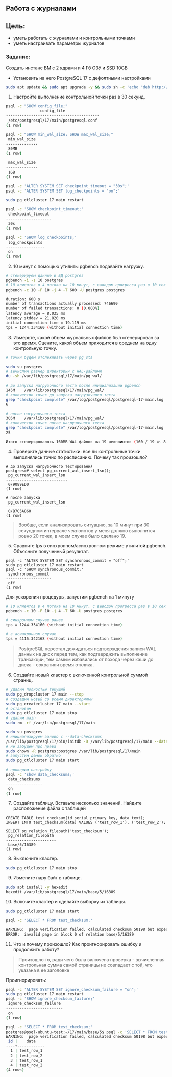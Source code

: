 ## Работа с журналами

## Цель:
- уметь работать с журналами и контрольными точками
- уметь настраивать параметры журналов

### Задание:
Создать инстанс ВМ с 2 ядрами и 4 Гб ОЗУ и SSD 10GB
- Установить на него PostgreSQL 17 с дефолтными настройками
```bash
sudo apt update && sudo apt upgrade -y && sudo sh -c 'echo "deb http://apt.postgresql.org/pub/repos/apt $(lsb_release -cs)-pgdg main" > /etc/apt/sources.list.d/pgdg.list' && wget --quiet -O - https://www.postgresql.org/media/keys/ACCC4CF8.asc | sudo apt-key add - && sudo apt-get update && sudo apt-get -y install postgresql-17
```
1. Настройте выполнение контрольной точки раз в 30 секунд.
```bash
psql -c "SHOW config_file;"
               config_file
-----------------------------------------
 /etc/postgresql/17/main/postgresql.conf
(1 row)

psql -c "SHOW min_wal_size; SHOW max_wal_size;"
 min_wal_size
--------------
 80MB
(1 row)

 max_wal_size
--------------
 1GB
(1 row)

psql -c 'ALTER SYSTEM SET checkpoint_timeout = "30s";'
psql -c 'ALTER SYSTEM SET log_checkpoints = "on";'

sudo pg_ctlcluster 17 main restart

psql -c 'SHOW checkpoint_timeout;'
 checkpoint_timeout
--------------------
 30s
(1 row)

psql -c 'SHOW log_checkpoints;'
 log_checkpoints
-----------------
 on
(1 row)
```

2. 10 минут c помощью утилиты pgbench подавайте нагрузку.
```bash
# сгенерируем данные в БД postgres
pgbench -i -s 10 postgres
# 10 клиентов в 4 потока на 10 минут, с выводом прогресса раз в 10 сек
pgbench -c 10 -P 10 -j 4 -T 600 -U postgres postgres

duration: 600 s
number of transactions actually processed: 746690
number of failed transactions: 0 (0.000%)
latency average = 8.035 ms
latency stddev = 21.820 ms
initial connection time = 19.119 ms
tps = 1244.334160 (without initial connection time)
```
3. Измерьте, какой объем журнальных файлов был сгенерирован за это время. Оцените, какой объем приходится в среднем на одну контрольную точку. 
```bash
# точки будем отслеживать через pg_sta

sudo su postgres
# вычислим размер директории с WAL-файлами
du -sh /var/lib/postgresql/17/main/pg_wal/

# до запуска нагрузочного теста после инициализации pgbench
145M	/var/lib/postgresql/17/main/pg_wal/
# количество точек до запуска нагрузочного теста
grep "checkpoint complete" /var/log/postgresql/postgresql-17-main.log | wc -l
6

# после нагрузочного теста
305M	/var/lib/postgresql/17/main/pg_wal/
# количество точек после нагрузочного теста
grep "checkpoint complete" /var/log/postgresql/postgresql-17-main.log | wc -l
25

Итого сгенерировалось 160MB WAL-файлов на 19 чекпоинтов (160 / 19 =~ 8.42MB)
```

4. Проверьте данные статистики: все ли контрольные точки выполнялись точно по расписанию. Почему так произошло?
```postgresql
# до запуска нагрузочного тестирования
postgres=# select pg_current_wal_insert_lsn();
 pg_current_wal_insert_lsn
---------------------------
 0/9089ED0
(1 row)

# после запуска
 pg_current_wal_insert_lsn
---------------------------
 0/B7C5A860
(1 row)
```
> Вообще, если анализировать ситуацию, за 10 минут при 30 секундном интервале чекпоинтов у меня должно выполнится ровно 20 точек, в моем случае было сделано 19.
5. Сравните tps в синхронном/асинхронном режиме утилитой pgbench. Объясните полученный результат.
```postgresql
psql -c 'ALTER SYSTEM SET synchronous_commit = "off";'
sudo pg_ctlcluster 17 main restart
psql -c 'SHOW synchronous_commit;'
 synchronous_commit
--------------------
 off
(1 row)
```

Для ускорения процедуры, запустим pgbench на 1 минуту
```bash
# 10 клиентов в 4 потока на 10 минут, с выводом прогресса раз в 10 сек
pgbench -c 10 -P 10 -j 4 -T 60 -U postgres postgres

# синхронном случае ранее
tps = 1244.334160 (without initial connection time)

# в асинхронном случае
tps = 4115.342168 (without initial connection time)
```
> PostgreSQL перестал дожидаться подтверждения записи WAL данных на диcк перед тем, как подтверджить выполнение транзакции, тем самым избавились от похода через кэши до диска - сократили время отклика.

6. Создайте новый кластер с включенной контрольной суммой страниц.
```bash
# удалим полностью текущий
sudo pg_dropcluster 17 main --stop
# создадим новый со всеми директориями
sudo pg_createcluster 17 main --start
# остановим
sudo pg_ctlcluster 17 main stop
# удалим main
sudo rm -rf /var/lib/postgresql/17/main

sudo su postgres
# инициализируем заново с --data-checksums
/usr/lib/postgresql/17/bin/initdb -D /var/lib/postgresql/17/main --data-checksums
# не забудем про права
sudo chown -R postgres:postgres /var/lib/postgresql/17/main
# запустим демон обратно
sudo pg_ctlcluster 17 main start

# проверим настройку
psql -c 'show data_checksums;'
 data_checksums
----------------
 on
(1 row)
```
7. Создайте таблицу. Вставьте несколько значений. Найдите расположение файла с таблицей
```postgresql
CREATE TABLE test_checksum(id serial primary key, data text);
INSERT INTO test_checksum(data) VALUES ('test_row_1'), ('test_row_2');

SELECT pg_relation_filepath('test_checksum');
 pg_relation_filepath
----------------------
 base/5/16389
(1 row)
```
8. Выключите кластер.
```bash
sudo pg_ctlcluster 17 main stop
```
9. Измените пару байт в таблице. 
```bash
sudo apt install -y hexedit
hexedit /var/lib/postgresql/17/main/base/5/16389
```
10. Включите кластер и сделайте выборку из таблицы. 
```bash
sudo pg_ctlcluster 17 main start

psql -c 'SELECT * FROM test_checksum;'

WARNING:  page verification failed, calculated checksum 50198 but expected 25908
ERROR:  invalid page in block 0 of relation base/5/16389
```
11. Что и почему произошло? Как проигнорировать ошибку и продолжить работу?
> Произошло то, ради чего была включена проверка - вычисленная контрольная сумма самой страницы не совпадает с той, что указана в ее заголовке

Проигнорировать:
```bash
psql -c 'ALTER SYSTEM SET ignore_checksum_failure = "on";'
sudo pg_ctlcluster 17 main restart
psql -c 'SHOW ignore_checksum_failure;'
 ignore_checksum_failure
-------------------------
 on
(1 row)

psql -c 'SELECT * FROM test_checksum;'
postgres@psql-ubuntu-test:~/17/main/base/5$ psql -c 'SELECT * FROM test_checksum;'
WARNING:  page verification failed, calculated checksum 50198 but expected 25908
 id |    data
----+------------
  1 | test_row_1
  2 | test_row_2
  3 | test_row_1
  4 | test_row_2
(4 rows)
```
